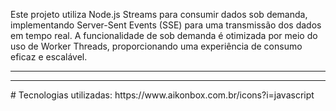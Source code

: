 Este projeto utiliza Node.js Streams para consumir dados sob demanda, implementando Server-Sent Events (SSE) para uma transmissão dos dados em tempo real. A funcionalidade de sob demanda é otimizada por meio do uso de Worker Threads, proporcionando uma experiência de consumo eficaz e escalável.
<hr><hr/>
# Tecnologias utilizadas:
https://www.aikonbox.com.br/icons?i=javascript

